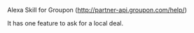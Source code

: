 Alexa Skill for Groupon (http://partner-api.groupon.com/help/)

It has one feature to ask for a local deal.